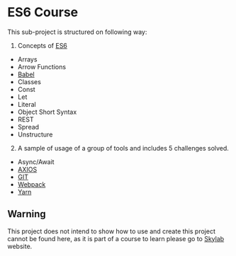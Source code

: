 # ES6 Course

This sub-project is structured on following way:

1. Concepts of [ES6](https://en.wikipedia.org/wiki/ECMAScript)

- Arrays
- Arrow Functions
- [Babel](https://babeljs.io/)
- Classes
- Const
- Let
- Literal
- Object Short Syntax
- REST
- Spread
- Unstructure

2. A sample of usage of a group of tools and includes 5 challenges solved.

- Async/Await
- [AXIOS](https://github.com/axios/axios#axios)
- [GIT](https://git-scm.com/)
- [Webpack](https://webpack.js.org/)
- [Yarn](https://yarnpkg.com/)

## Warning

This project does not intend to show how to use and create this project cannot be found here, as it is part of a course to learn please go to [Skylab](https://skylab.rocketseat.com.br/node/curso-java-script-es-6) website.
